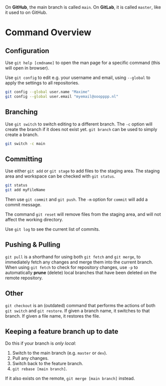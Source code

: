 On **GitHub**, the main branch is called `main`. On **GitLab**, it is called `master`, like it used to on GitHub.

# Command Overview

## Configuration

Use `git help [cmdname]` to open the man page for a specific command (this will open in browser).

Use `git config` to edit e.g. your username and email, using `--global` to apply the settings to all repositories.

```bash
git config --global user.name "Maxime"
git config --global user.email "myemail@ooopppp.nl"
```

## Branching

Use `git switch` to switch editing to a different branch. The `-c` option will create the branch if it does not exist yet. `git branch` can be used to simply create a branch.

```bash
git switch -c main
```

## Committing

Use either `git add` or `git stage` to add files to the staging area. The staging area and workspace can be checked with `git status`.

```bash
git status
git add myFileName
```

Then use `git commit` and `git push`. The `-m` option for `commit` will add a commit message.

The command `git reset` will remove files from the staging area, and will not affect the working directory.

Use `git log` to see the current list of commits.

## Pushing & Pulling

`git pull` is a shorthand for using both `git fetch` and `git merge`, to immediately fetch any changes and merge them into the current branch.
When using `git fetch` to check for repository changes, use `-p` to automatically **prune** (delete) local branches that have been deleted on the remote repository.

## Other

`git checkout` is an (outdated) command that performs the actions of both `git switch` and `git restore`. If given a branch name, it switches to that branch. If given a file name, it restores the file.

## Keeping a feature branch up to date

Do this if your branch is *only local*:

1) Switch to the main branch (e.g. `master` or `dev`).
2) Pull any changes.
3) Switch back to the feature branch.
4) `git rebase [main branch]`.

If it also exists on the remote, `git merge [main branch]` instead.